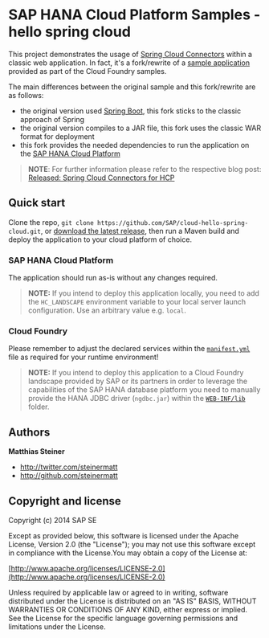 SAP HANA Cloud Platform Samples - hello spring cloud
========

This project demonstrates the usage of [Spring Cloud Connectors](http://cloud.spring.io/spring-cloud-connectors/) within a classic web application. In fact, it's a fork/rewrite of a [sample application](https://github.com/cloudfoundry-samples/hello-spring-cloud) provided as part of the Cloud Foundry samples.

The main differences between the original sample and this fork/rewrite are as follows:

+ the original version used [Spring Boot](http://projects.spring.io/spring-boot/), this fork sticks to the classic approach of Spring
+ the original version compiles to a JAR file, this fork uses the classic WAR format for deployment
+ this fork provides the needed dependencies to run the application on the [SAP HANA Cloud Platform](http://hcp.sap.com)  

> **NOTE**: For further information please refer to the respective blog post: [Released: Spring Cloud Connectors for HCP](http://scn.sap.com/community/developer-center/cloud-platform/blog/2014/12/12/released-spring-cloud-connectors-for-hcp) 

Quick start
-----------

Clone the repo, `git clone https://github.com/SAP/cloud-hello-spring-cloud.git`, or [download the latest release](https://github.com/SAP/cloud-hello-spring-cloud/archive/master.zip), then run a Maven build and deploy the application to your cloud platform of choice. 

### SAP HANA Cloud Platform

The application should run as-is without any changes required. 

> **NOTE:** If you intend to deploy this application locally, you need to
add the `HC_LANDSCAPE` environment variable to your local server launch configuration. Use an arbitrary value e.g. `local`.

### Cloud Foundry

Please remember to adjust the declared services within the [`manifest.yml`](/manifest.yml) file as required for your runtime environment! 

> **NOTE:** If you intend to deploy this application to a Cloud Foundry landscape provided by SAP or its partners in order to leverage the capabilities of the SAP HANA database platform you need to manually provide the HANA JDBC driver (`ngdbc.jar`) within the [`WEB-INF/lib`](/src/main/webapp/WEB-INF/lib) folder. 



Authors
-------

**Matthias Steiner**

+ http://twitter.com/steinermatt
+ http://github.com/steinermatt


Copyright and license
---------------------

Copyright (c) 2014 SAP SE

Except as provided below, this software is licensed under the Apache License, Version 2.0 (the "License"); you may not use this software except in compliance with the License.You may obtain a copy of the License at:

[http://www.apache.org/licenses/LICENSE-2.0](http://www.apache.org/licenses/LICENSE-2.0)

Unless required by applicable law or agreed to in writing, software distributed under the License is distributed on an "AS IS" BASIS, WITHOUT WARRANTIES OR CONDITIONS OF ANY KIND, either express or implied. See the License for the specific language governing permissions and limitations under the License.
